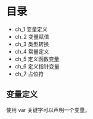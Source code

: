 # 目录
- ch_1 变量定义
- ch_2 变量赋值
- ch_3 类型转换
- ch_4 常量定义
- ch_5 定义函数变量
- ch_6 定义指针变量
- ch_7 占位符

## 变量定义
使用 var 关键字可以声明一个变量。
